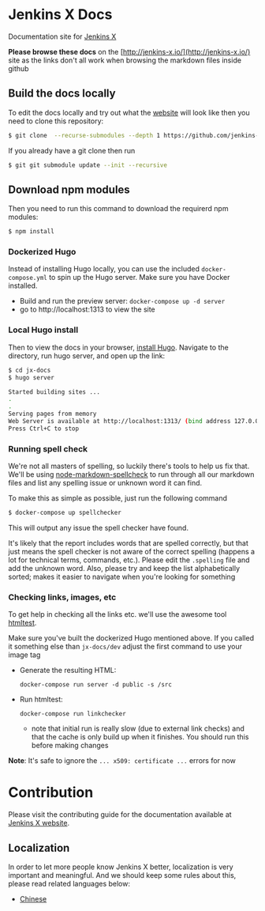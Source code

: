 # Jenkins X Docs

Documentation site for [Jenkins X](http://jenkins-x.io/)

**Please browse these docs** on the [http://jenkins-x.io/](http://jenkins-x.io/) site as the links don't all work when browsing the markdown files inside github


## Build the docs locally

To edit the docs locally and try out what the [website](http://jenkins-x.io/) will look like then you need to clone this repository:

```bash
$ git clone  --recurse-submodules --depth 1 https://github.com/jenkins-x/jx-docs.git
```   

If you already have a git clone then run

```bash
$ git git submodule update --init --recursive
```   

## Download npm modules

Then you need to run this command to download the requirerd npm modules:
                                                                 

```bash
$ npm install
```   

### Dockerized Hugo

Instead of installing Hugo locally, you can use the included `docker-compose.yml` to spin up the Hugo server. Make sure you have Docker installed.

* Build and run the preview server: `docker-compose up -d server`
* go to http://localhost:1313 to view the site

### Local Hugo install

Then to view the docs in your browser, [install Hugo](https://gohugo.io/getting-started/installing).
Navigate to the directory, run hugo server, and open up the link:

```bash
$ cd jx-docs
$ hugo server

Started building sites ...
.
.
Serving pages from memory
Web Server is available at http://localhost:1313/ (bind address 127.0.0.1)
Press Ctrl+C to stop
```
### Running spell check

We're not all masters of spelling, so luckily there's tools to help us fix that. We'll be using [node-markdown-spellcheck](https://github.com/lukeapage/node-markdown-spellcheck) to run through all our markdown files and list any spelling issue or unknown word it can find.

To make this as simple as possible, just run the following command

```bash
$ docker-compose up spellchecker
```

This will output any issue the spell checker have found.

It's likely that the report includes words that are spelled correctly, but that just means the spell checker is not aware of the correct spelling (happens a lot for technical terms, commands, etc.). Please edit the `.spelling` file and add the unknown word.
Also, please try and keep the list alphabetically sorted; makes it easier to navigate when you're looking for something

### Checking links, images, etc

To get help in checking all the links etc. we'll use the awesome tool [htmltest](https://github.com/wjdp/htmltest).

Make sure you've built the dockerized Hugo mentioned above. If you called it something else than `jx-docs/dev` adjust the first command to use your image tag
* Generate the resulting HTML:
  ```
  docker-compose run server -d public -s /src
  ```
* Run htmltest:
  ```
  docker-compose run linkchecker
  ```
  * note that initial run is really slow (due to external link checks) and that the cache is only build up when it finishes. You should run this before making changes

**Note**: It's safe to ignore the `... x509: certificate ...` errors for now

# Contribution

Please visit the contributing guide for the documentation available at [Jenkins X website](https://jenkins-x.io/docs/contributing/documentation/).

## Localization

In order to let more people know Jenkins X better, localization is very important and meaningful. And we should keep some rules about this, please read related languages below:

* [Chinese](Localization_Chinese.md)
